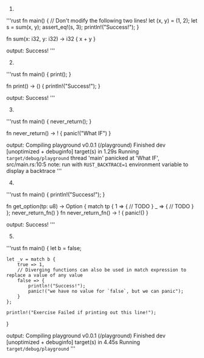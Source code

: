 1.
'''rust
fn main() {
    // Don't modify the following two lines!
    let (x, y) = (1, 2);
    let s = sum(x, y);
    assert_eq!(s, 3);
    println!("Success!");
}

fn sum(x: i32, y: i32) -> i32  {
    x + y
}

output: Success!
'''

2.
'''rust
fn main() {
   print();
}

fn print() -> () {
   println!("Success!");
}

output: Success!
'''

3.
'''rust
fn main() {
    never_return();
}

fn never_return() -> ! {
    panic!("What IF")
}

output:
Compiling playground v0.0.1 (/playground)
    Finished dev [unoptimized + debuginfo] target(s) in 1.29s
     Running `target/debug/playground`
thread 'main' panicked at 'What IF', src/main.rs:10:5
note: run with `RUST_BACKTRACE=1` environment variable to display a backtrace
'''

4.

'''rust
fn main() {
    println!("Success!");
}

fn get_option(tp: u8) -> Option<i32> {
    match tp {
        1 => {
            // TODO
        }
        _ => {
            // TODO
        }
    };
    never_return_fn()
}
fn never_return_fn() -> ! {
    panic!()
}

output: Success!
'''

5.
'''rust
fn main() {
    let b = false;

    let _v = match b {
        true => 1,
        // Diverging functions can also be used in match expression to replace a value of any value
        false => {
            println!("Success!");
            panic!("we have no value for `false`, but we can panic");
        }
    };

    println!("Exercise Failed if printing out this line!");
}

output:
 Compiling playground v0.0.1 (/playground)
    Finished dev [unoptimized + debuginfo] target(s) in 4.45s
     Running `target/debug/playground`
'''
